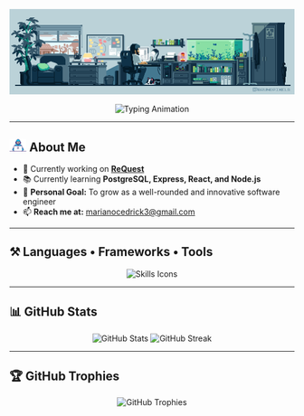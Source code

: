 <!-- Profile GIF -->
<p align="center">
  <img src="assets/programmer.gif" alt="Programmer GIF" width="800"/>
</p>

<!-- Typing Animation -->
<div align="center">
  <img 
    src="https://readme-typing-svg.herokuapp.com?font=Courier+Prime&size=30&pause=1000&color=F75C7E&center=true&vCenter=true&width=780&height=50&lines=Hello+World!+👨‍💻;I'm+Cedrick+Joseph+Mariano!;BSIT+Student+%7C+Future+Software+Engineer;Building+Ideas+One+Line+of+Code+at+a+Time" 
    alt="Typing Animation"
  />
</div>

---

## <img src="assets/developer.gif" alt="Developer GIF" width="30"/> About Me

- 💼 Currently working on [**ReQuest**](https://github.com/icodecedd/ReQuest)  
- 📚 Currently learning **PostgreSQL, Express, React, and Node.js**  
- 🎯 **Personal Goal:** To grow as a well-rounded and innovative software engineer  
- 📫 **Reach me at:** marianocedrick3@gmail.com  

---

## ⚒️ Languages • Frameworks • Tools

<p align="center">
  <img src="https://skillicons.dev/icons?i=vscode,github,pycharm,idea,supabase,mysql,postgres,python,c,java,html,css,javascript,react,nodejs,express&perline=8" alt="Skills Icons" />
</p>

---

## 📊 GitHub Stats

<p align="center">
  <img src="https://github-readme-stats.vercel.app/api?username=icodecedd&theme=dark&hide_border=false&include_all_commits=true&count_private=true" alt="GitHub Stats" height="160"/>
  <img src="https://nirzak-streak-stats.vercel.app/?user=icodecedd&theme=dark&hide_border=false" alt="GitHub Streak" height="160"/>
</p>

---

## 🏆 GitHub Trophies

<p align="center">
  <img src="https://github-profile-trophy.vercel.app/?username=icodecedd&theme=onedark&no-frame=false&no-bg=true&margin-w=4" alt="GitHub Trophies" />
</p>
